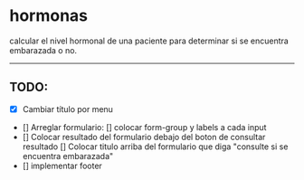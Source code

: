 # hormonas
calcular el nivel hormonal de una paciente para determinar si se encuentra embarazada o no.

---

## TODO:

- [x] Cambiar título por menu
- [] Arreglar formulario:
  [] colocar form-group y labels a cada input
- [] Colocar resultado del formulario debajo del boton de consultar resultado
  [] Colocar titulo arriba del formulario que diga "consulte si se encuentra embarazada"
- [] implementar footer